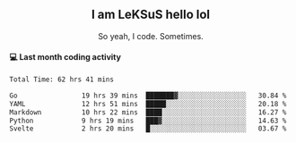 <h2 align="center">I am LeKSuS hello lol</h2>
<p align="center">So yeah, I code. Sometimes.</p>

#### :computer: Last month coding activity
<!--START_SECTION:waka-->

```txt
Total Time: 62 hrs 41 mins

Go                19 hrs 39 mins  ███████▓░░░░░░░░░░░░░░░░░   30.84 %
YAML              12 hrs 51 mins  █████░░░░░░░░░░░░░░░░░░░░   20.18 %
Markdown          10 hrs 22 mins  ████░░░░░░░░░░░░░░░░░░░░░   16.27 %
Python            9 hrs 19 mins   ███▓░░░░░░░░░░░░░░░░░░░░░   14.63 %
Svelte            2 hrs 20 mins   █░░░░░░░░░░░░░░░░░░░░░░░░   03.67 %
```

<!--END_SECTION:waka-->
